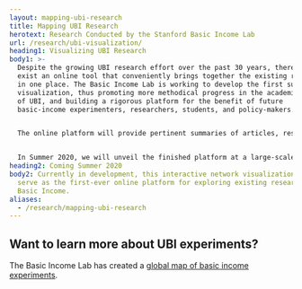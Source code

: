 ```yaml
---
layout: mapping-ubi-research
title: Mapping UBI Research
herotext: Research Conducted by the Stanford Basic Income Lab
url: /research/ubi-visualization/
heading1: Visualizing UBI Research
body1: >-
  Despite the growing UBI research effort over the past 30 years, there does not
  exist an online tool that conveniently brings together the existing research
  in one place. The Basic Income Lab is working to develop the first such
  visualization, thus promoting more methodical progress in the academic field
  of UBI, and building a rigorous platform for the benefit of future
  basic-income experimenters, researchers, students, and policy-makers.


  The online platform will provide pertinent summaries of articles, research papers, books produced on UBI to date, highlighting important findings from each and ensuring that core areas such as health, crime, race, stigma, childhood poverty and gender equity are covered.


  In Summer 2020, we will unveil the finished platform at a large-scale event. Stay tuned for more updates on our progress!
heading2: Coming Summer 2020
body2: Currently in development, this interactive network visualization will
  serve as the first-ever online platform for exploring existing research on
  Basic Income.
aliases:
  - /research/mapping-ubi-research
---
```

## Want to learn more about UBI experiments?

The Basic Income Lab has created a [global map of basic income experiments](https://basicincome.stanford.edu/experiments-map/).